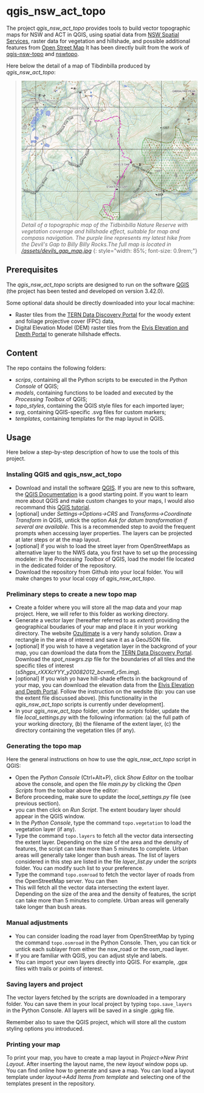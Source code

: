 # qgis_nsw_act_topo

The project *qgis_nsw_act_topo* provides tools to build vector topographic maps for NSW and ACT in QGIS, using spatial data from [NSW Spatial Services](https://portal.spatial.nsw.gov.au/server/rest/services/), raster data for vegetation and hillshade, and possible additional features from [Open Street Map](https://www.openstreetmap.org)
It has been directly built from the work of [qgis-nsw-topo](https://github.com/tombrennan06/qgis-nsw-topo/) and [nswtopo](https://github.com/mholling/nswtopo).

Here below the detail of a map of Tibdinbilla produced by *qgis_nsw_act_topo*:
>![Devils Gap to Billy Billy Rocks hike map - detail](/assets/devils_gap_map_detail.jpg)
>*Detail of a topographic map of the Tidbinbilla Nature Reserve with vegetation coverage and hillshade effect, suitable for map and compass navigation. The purple line represents my latest hike from the Devil's Gap to Billy Billy Rocks.The full map is located in [/assets/devils_gap_map.jpg](/assets/devils_gap_map.jpg)*
{: style="width: 85%; font-size: 0.9rem;"}

## Prerequisites

The *qgis_nsw_act_topo* scripts are designed to run on the software [QGIS](https://qgis.org/) (the project has been tested and developed on version 3.42.0).

Some optional data should be directly downloaded into your local machine:
* Raster tiles from the [TERN Data Discovery Portal](https://data.tern.org.au/rs/public/data/spot/woody_fpc_extent/nsw-2011/) for the woody extent and foliage projective cover (FPC) data,
* Digital Elevation Model (DEM) raster tiles from the [Elvis Elevation and Depth Portal](https://elevation.fsdf.org.au/) to generate hillshade effects.

## Content

The repo contains the following folders:
* *scrips*, containing all the Python scripts to be executed in the *Python Console* of QGIS;
* *models*, containing functions to be loaded and executed by the *Processing Toolbox* of QGIS;
* *topo_styles*, containing the QGIS style files for each imported layer;
* *svg*, containing QGIS-specific .svg files for custom markers;
* *templates*, containing templates for the map layout in QGIS.

## Usage

Here below a step-by-step description of how to use the tools of this project.

### Instaling QGIS and qgis_nsw_act_topo 

* Download and install the software [QGIS](https://qgis.org/). If you are new to this software, the [QGIS Documentation](https://docs.qgis.org/3.40/en/docs/user_manual/index.html) is a good starting point. If you want to learn more about QGIS and make custom changes to your maps, I would also recommand this [QGIS tutorial](https://www.qgistutorials.com/en/).
* [optional] under *Settings->Options->CRS* and *Transforms->Coordinate Transform* in QGIS, untick the option *Ask for datum transformation if several are available*. This is a recommended step to avoid the frequent prompts when accessing layer properties. The layers can be projected at later steps or at the map layout.
* [optional] if you wish to load the street layer from OpenStreetMaps as alternative layer to the NWS data, you first have to set up the processing modeler: in the *Processing Toolbox* of QGIS, load the model file located in the dedicated folder of the repository.
* Download the repository from Github into your local folder. You will make changes to your local copy of *qgis_nsw_act_topo*.

### Preliminary steps to create a new topo map

* Create a folder where you will store all the map data and your map project. Here, we will refer to this folder as working directory.
* Generate a vector layer (hereafter referred to as *extent*) providing the geographical boudaries of your map and place it in your working directory. The website [Ozultimate](https://maps.ozultimate.com) is a very handy solution. Draw a rectangle in the area of interest and save it as a GeoJSON file.
* [optional] If you wish to have a vegetation layer in the backgrond of your map, you can download the data from the [TERN Data Discovery Portal](https://data.tern.org.au/rs/public/data/spot/woody_fpc_extent/nsw-2011/). Download the _spot_nswgrs.zip_ file for the boundaries of all tiles and the specific tiles of interest (_s5hgps_rXXXcYYY_y20082012_bcvm6_r5m.img_).
* [optional] If you wish yo have hill-shade effects in the background of your map, you can download the elevation data from the [Elvis Elevation and Depth Portal](https://elevation.fsdf.org.au/). Follow the instruction on the wedsite (tip: you can use the extent file discussed above). [this functionality in the *qgis_nsw_act_topo* scripts is currently under development].
* In your *qgis_nsw_act_topo* folder, under the _scripts_ folder, update the file _local_settings.py_ with the following information: (a) the full path of your working directory, (b) the filename of the extent layer, (c) the directory containing the vegetation tiles (if any).

### Generating the topo map

Here the general instructions on how to use the *qgis_nsw_act_topo* script in QGIS:
* Open the *Python Console* (Ctrl+Alt+P), click *Show Editor* on the toolbar above the console, and open the file *main.py* by clicking the *Open Scripts* from the toolbar above the editor:
* Before proceeding, make sure to update the _local_settings.py_ file (see previous section).
* you can then click on *Run Script*. The extent boudary layer should appear in the QGIS window.
* In the *Python Console*, type the command `topo.vegetation` to load the vegetation layer (if any).
* Type the command `topo.layers` to fetch all the vector data intersecting the extent layer. Depending on the size of the area and the density of features, the script can take more than 5 minutes to complete. Urban areas will generally take longer than bush areas. The list of layers considered in this step are listed in the file *layer_list.py* under the *scripts* folder. You can modify such list to your preference.
* Type the command `topo.osmroad` to fetch the vector layer of roads from the OpenStreetMap server. You can then 
* This will fetch all the vector data intersecting the extent layer. Depending on the size of the area and the density of features, the script can take more than 5 minutes to complete. Urban areas will generally take longer than bush areas.

### Manual adjustments

* You can consider loading the road layer from OpenStreetMap by typing the command `topo.osmroad` in the Python Console. Then, you can tick or untick each sublayer from either the nsw_road or the osm_road layer.
* If you are familiar with QGIS, you can adjust style and labels.
* You can import your own layers directly into QGIS. For example, .gpx files with trails or points of interest.

### Saving layers and project

The vector layers fetched by the scripts are downloaded in a temporary folder. You can save them in your local project by typing `topo.save_layers` in the Python Console. All layers will be saved in a single .gpkg file.

Remember also to save the QGIS project, which will store all the custom styling options you introduced.

### Printing your map

To print your map, you have to create a map layout in *Project->New Print Layout*. After inserting the layout name, the new _layout_ window pops up. You can find online how to generate and save a map.
You can load a layout template under *layout->Add Items from template* and selecting one of the templates present in the repository.